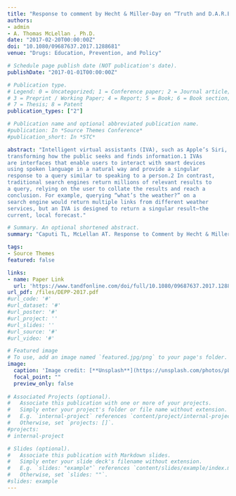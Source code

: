 ```yaml
---
title: "Response to comment by Hecht & Miller-Day on “Truth and D.A.R.E.: Is D.A.R.E.’s new Keepin’ it REAL curriculum suitable for American nationwide implementation?”"
authors:
- admin
- A. Thomas McLellan , Ph.D.
date: "2017-02-20T00:00:00Z"
doi: "10.1080/09687637.2017.1288681"
venue: "Drugs: Education, Prevention, and Policy"

# Schedule page publish date (NOT publication's date). 
publishDate: "2017-01-01T00:00:00Z"

# Publication type.
# Legend: 0 = Uncategorized; 1 = Conference paper; 2 = Journal article;
# 3 = Preprint / Working Paper; 4 = Report; 5 = Book; 6 = Book section;
# 7 = Thesis; 8 = Patent 
publication_types: ["2"]

# Publication name and optional abbreviated publication name. 
#publication: In *Source Themes Conference*
#publication_short: In *STC*

abstract: "Intelligent virtual assistants (IVA), such as Apple’s Siri, are
transforming how the public seeks and finds information.1 IVAs
are interfaces that enable users to interact with smart devices
using spoken language in a natural way and provide a singular
response to a query similar to speaking to a person.2 In contrast,
traditional search engines return millions of relevant results to
a query, relying on the user to collate the results and reach a
conclusion. For example, querying “what’s the weather?” on a
search engine would return multiple links from different weather
services, but an IVA is designed to return a singular result—the
current, local forecast."

# Summary. An optional shortened abstract.
summary: "Caputi TL, McLellan AT. Response to Comment by Hecht & Miller-Day on “Truth and DARE: Is DARE’s new Keepin’ it REAL curriculum suitable for American nationwide implementation?”. Drugs: Education, Prevention and Policy. 2017 Mar 4;24(2):226-."

tags:
- Source Themes
featured: false

links:
- name: Paper Link
  url: 'https://www.tandfonline.com/doi/full/10.1080/09687637.2017.1288681'
url_pdf: /files/DEPP-2017.pdf
#url_code: '#'
#url_dataset: '#'
#url_poster: '#'
#url_project: ''
#url_slides: ''
#url_source: '#'
#url_video: '#'

# Featured image
# To use, add an image named `featured.jpg/png` to your page's folder. 
image:
  caption: 'Image credit: [**Unsplash**](https://unsplash.com/photos/pLCdAaMFLTE)'
  focal_point: ""
  preview_only: false
 
# Associated Projects (optional).
#   Associate this publication with one or more of your projects.
#   Simply enter your project's folder or file name without extension.
#   E.g. `internal-project` references `content/project/internal-project/index.md`.
#   Otherwise, set `projects: []`.
#projects:
# internal-project

# Slides (optional).
#   Associate this publication with Markdown slides.
#   Simply enter your slide deck's filename without extension.
#   E.g. `slides: "example"` references `content/slides/example/index.md`.
#   Otherwise, set `slides: ""`.
#slides: example
---
```

